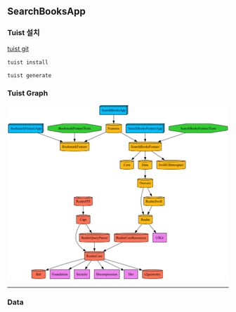 ## SearchBooksApp



### Tuist 설치

[tuist git](https://github.com/tuist/tuist)



```
tuist install
```

```
tuist generate
```



### Tuist Graph

![tuist graph](https://github.com/corykim0829/SearchBooksApp/blob/main/graph.png?raw=true)

---



### Data